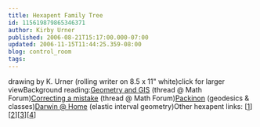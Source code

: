 ```yaml
---
title: Hexapent Family Tree
id: 115619879865346371
author: Kirby Urner
published: 2006-08-21T15:17:00.000-07:00
updated: 2006-11-15T11:44:25.359-08:00
blog: control_room
tags: 
---
```


[](http://photos1.blogger.com/blogger/1134/545/1600/hexapents.png)drawing by K. Urner (rolling writer on 8.5 x 11" white)click for larger viewBackground reading:[Geometry and GIS](http://mathforum.org/kb/thread.jspa?threadID=1435129&tstart=0) (thread @ Math Forum)[Correcting a mistake](http://mathforum.org/kb/thread.jspa?threadID=1435778&tstart=0) (thread @ Math Forum)[Packinon](http://packinon.sourceforge.net/programs/geodesic.html) (geodesics & classes)[Darwin @ Home](http://worldgame.blogspot.com/2006/08/darwin-home.html) (elastic interval geometry)Other hexapent links: [[1](http://worldgame.blogspot.com/2006/07/another-hexapent.html)][[2](http://controlroom.blogspot.com/2006/08/hexapent-housing.html)][[3](http://mathforum.org/kb/thread.jspa?threadID=1409751&tstart=0)][[4](http://www.julianvossandreae.com/Work/wave1gallery/pages/Buckyball.html)]